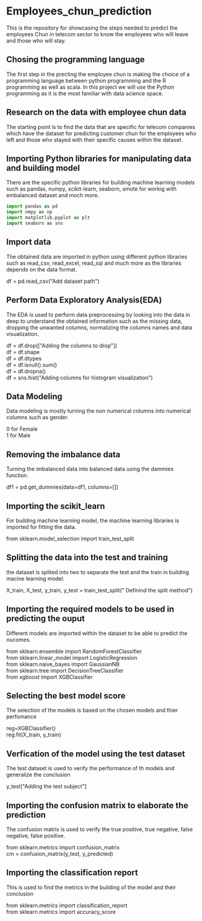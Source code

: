 # Employees_chun_prediction
This is the repository for showcasing the steps needed to predict the employees Chun in telecom sector to know the employees who will leave and those who will stay.

## Chosing the programming language
The first step in the precting the employee chun is making the choice of a programming language between python programming and the R programming as well as scala. In this project we will use the Python programming as it is the most familiar with data science space.

## Research on the data with employee chun data
The starting point is to find the data that are specific for telecom companies which have the dataset for predicting customer chun for the employees who left and those who stayed with their specific causes within the dataset.

## Importing Python libraries for manipulating data and building model
There are the specific python libraries for building machine learning models such as pandas, numpy, scikit-learn, seaborn, smote for workig with embalanced dataset and moch more.
``` python
import pandas as pd  
import nmpy as np  
import matplotlib.pyplot as plt  
import seaborn as sns 

``` 
## Import data
 The obtained data are imported in python using different python libraries such as read_csv, read_excel, read_sql and much more as the libraries depends on the data format.

 df = pd.read_csv("Add dataset path")

 ## Perform Data Exploratory Analysis(EDA)
 The EDA is used to perform data preprocessing by looking into the data in deep to understand the obtained information such as the missing data, dropping the unwanted columns, normalizing the columns names and data visualization.

 df = df.drop(["Adding the columns to drop"])  
df = df.shape  
df = df.dtypes  
df = df.isnull().sum()  
df = df.dropna()  
df = sns.hist("Adding columns for histogram visualization")  

## Data Modeling
Data modeling is mostly turning the non numerical columns into numerical columns such as gender.

0 for Female  
1 for Male  

## Removing the imbalance data
Turning the imbalanced data into balanced data using the dammies function.

df1 = pd.get_dummies(data=df1, columns=[])

## Importing the scikit_learn
For building machine learning model, the machine learning libraries is imported for fitting the data.

from sklearn.model_selection import train_test_split

## Splitting the data into the test and training
the dataset is splited into two to separate the test and the train in building macine learning model.

X_train, X_test, y_train, y_test = train_test_split(" Definind the split method")

## Importing the required models to be used in predicting the ouput 
Different models are imported within the dataset to be able to predict the oucomes.

from sklearn.ensemble import RandomForestClassifier  
from sklearn.linear_model import LogisticRegression  
from sklearn.naive_bayes import GaussianNB  
from sklearn.tree import DecisionTreeClassifier  
from xgboost import XGBClassifier  

## Selecting the best model score
The selection of the models is based on the chosen models and thier perfomance

reg=XGBClassifier()  
reg.fit(X_train, y_train)  

## Verfication of the model using the test dataset
The test dataset is used to verify the performance of th models and generalize the conclusion

y_test["Adding the test subject"]

## Importing the confusion matrix to elaborate the prediction
The confusion matrix is used to verify the true positive, true negative, false negative, false positive.

from sklearn.metrics import confusion_matrix  
cm = confusion_matrix(y_test, y_predicted)  

## Importing the classification report
This is used to find the metrics in the building of the model and their conclusion

from sklearn.metrics import classification_report  
from sklearn.metrics import accuracy_score  
